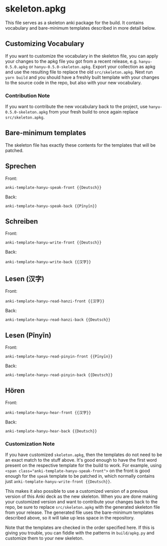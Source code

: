 # skeleton.apkg
This file serves as a skeleton anki package for the build. It contains
vocabulary and bare-minimum templates described in more detail below.

## Customizing Vocabulary
If you want to customize the vocabulary in the skeleton file, you can apply
your changes to the apkg file you got from a recent release, e.g.
`hanyu-0.5.0.apkg` or `hanyu-0.5.0-skeleton.apkg`. Export your collection as
apkg and use the resulting file to replace the old `src/skeleton.apkg`. Next run
`yarn build` and you should have a freshly built template with your changes to
the source code in the repo, but also with your new vocabulary.

### Contribution Note
If you want to contribute the new vocabulary back to the project, use
`hanyu-0.5.0-skeleton.apkg` from your fresh build to once again replace
`src/skeleton.apkg`.

## Bare-minimum templates
The skeleton file has exactly these contents for the templates that will be
patched.

## Sprechen
Front:
```
anki-template-hanyu-speak-front {{Deutsch}}
```
Back:
```
anki-template-hanyu-speak-back {{Pīnyīn}}
```

## Schreiben
Front:
```
anki-template-hanyu-write-front {{Deutsch}}
```
Back:
```
anki-template-hanyu-write-back {{汉字}}
```

## Lesen (汉字)
Front:
```
anki-template-hanyu-read-hanzi-front {{汉字}}
```
Back:
```
anki-template-hanyu-read-hanzi-back {{Deutsch}}
```

## Lesen (Pīnyīn)
Front:
```
anki-template-hanyu-read-pinyin-front {{Pīnyīn}}
```
Back:
```
anki-template-hanyu-read-pinyin-back {{Deutsch}}
```
## Hören
Front:
```
anki-template-hanyu-hear-front {{汉字}}
```
Back:
```
anki-template-hanyu-hear-back {{Deutsch}}
```

### Customization Note
If you have customized `skeleton.apkg`, then the templates do not need to
be an exact match to the stuff above. It's good enough to have the first word
present on the respective template for the build to work. For example, using
`<span class="anki-template-hanyu-speak-front">` on the front is good enough
for the `speak` template to be patched in, which normally contains
just `anki-template-hanyu-write-front {{Deutsch}}`.

This makes it also possible to use a customized version of a previous version of
this Anki deck as the new skeleton. When you are done making your customized
version and want to contribute your changes back to the repo, be sure to
replace `src/skeleton.apkg` with the generated skeleton file from your release.
The generated file uses the bare-minimum templates described above, so it will
take up less space in the repository.

Note that the templates are checked in the order specified here. If this is
giving you trouble, you can fiddle with the patterns in `build/apkg.py` and
customize them to your new skeleton.
